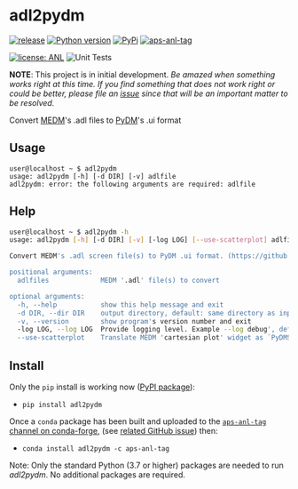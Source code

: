 # adl2pydm

[![release](https://img.shields.io/github/release/BCDA-APS/adl2pydm.svg)](https://github.com/BCDA-APS/adl2pydm/releases)
[![Python version](https://img.shields.io/pypi/pyversions/adl2pydm.svg)](https://pypi.python.org/pypi/adl2pydm)
[![PyPi](https://img.shields.io/pypi/v/adl2pydm.svg)](https://pypi.python.org/pypi/adl2pydm)
[![aps-anl-tag](https://img.shields.io/conda/vn/aps-anl-tag/adl2pydm)](https://anaconda.org/aps-anl-tag/adl2pydm)

[![license: ANL](https://img.shields.io/badge/license-ANL-brightgreen)](LICENSE.txt)
![Unit Tests](https://github.com/BCDA-APS/adl2pydm/workflows/Unit%20Tests/badge.svg)

**NOTE**:  This project is in initial development.  *Be amazed when something works right at this time.  If you find something that does not work right or could be better, please file an [issue](https://github.com/BCDA-APS/adl2pydm/issues/new/choose) since that will be an important matter to be resolved.*

Convert [MEDM](https://epics.anl.gov/extensions/medm/index.php)'s .adl files to [PyDM](https://github.com/slaclab/pydm)'s .ui format

## Usage

```
user@localhost ~ $ adl2pydm
usage: adl2pydm [-h] [-d DIR] [-v] adlfile
adl2pydm: error: the following arguments are required: adlfile
```

## Help

```bash
user@localhost ~ $ adl2pydm -h
usage: adl2pydm [-h] [-d DIR] [-v] [-log LOG] [--use-scatterplot] adlfiles [adlfiles ...]

Convert MEDM's .adl screen file(s) to PyDM .ui format. (https://github.com/BCDA-APS/adl2pydm) v0.0.1+279.g5d2b329.dirty

positional arguments:
  adlfiles             MEDM '.adl' file(s) to convert

optional arguments:
  -h, --help           show this help message and exit
  -d DIR, --dir DIR    output directory, default: same directory as input file
  -v, --version        show program's version number and exit
  -log LOG, --log LOG  Provide logging level. Example --log debug', default='warning'
  --use-scatterplot    Translate MEDM 'cartesian plot' widget as `PyDMScatterPlot` instead of `PyDMWaveformPlot`, default=False
```

## Install

Only the `pip` install is working now ([PyPI package](https://pypi.org/project/punx/)):

* `pip install adl2pydm`

Once a `conda` package has been built and uploaded to the
[`aps-anl-tag` channel on conda-forge](https://anaconda.org/aps-anl-tag),
(see [related GitHub issue](https://github.com/BCDA-APS/adl2pydm/issues/85)) then:

* `conda install adl2pydm -c aps-anl-tag`

Note:  Only the standard Python (3.7 or higher) packages are needed to run
*adl2pydm*. No additional packages are required.
